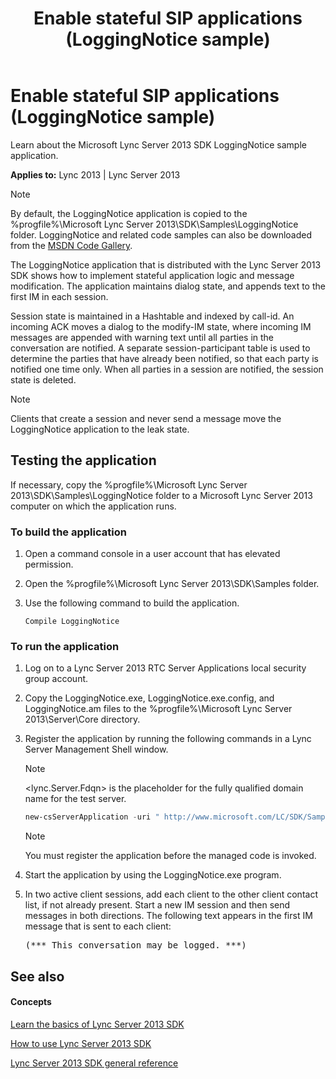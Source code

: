 ﻿---
title: Enable stateful SIP applications (LoggingNotice sample)
TOCTitle: Enable stateful SIP applications (LoggingNotice sample)
ms:assetid: e37aa355-eed1-445d-9001-ba93ebe019a1
ms:mtpsurl: https://msdn.microsoft.com/en-us/library/Dn439095(v=office.15)
ms:contentKeyID: 57096248
ms.date: 07/24/2014
mtps_version: v=office.15
dev_langs:
- powershell
---

# Enable stateful SIP applications (LoggingNotice sample)

Learn about the Microsoft Lync Server 2013 SDK LoggingNotice sample application.


**Applies to:** Lync 2013 | Lync Server 2013


> [!NOTE]
> <P>By default, the LoggingNotice application is copied to the %progfile%\Microsoft Lync Server 2013\SDK\Samples\LoggingNotice folder. LoggingNotice and related code samples can also be downloaded from the <A href="http://code.msdn.microsoft.com/lync-server-2013-enable-eddaa75c">MSDN Code Gallery</A>.</P>



The LoggingNotice application that is distributed with the Lync Server 2013 SDK shows how to implement stateful application logic and message modification. The application maintains dialog state, and appends text to the first IM in each session.

Session state is maintained in a Hashtable and indexed by call-id. An incoming ACK moves a dialog to the modify-IM state, where incoming IM messages are appended with warning text until all parties in the conversation are notified. A separate session-participant table is used to determine the parties that have already been notified, so that each party is notified one time only. When all parties in a session are notified, the session state is deleted.


> [!NOTE]
> <P>Clients that create a session and never send a message move the LoggingNotice application to the leak state.</P>



## Testing the application

If necessary, copy the %progfile%\\Microsoft Lync Server 2013\\SDK\\Samples\\LoggingNotice folder to a Microsoft Lync Server 2013 computer on which the application runs.

### To build the application

1.  Open a command console in a user account that has elevated permission.

2.  Open the %progfile%\\Microsoft Lync Server 2013\\SDK\\Samples folder.

3.  Use the following command to build the application.
    
        Compile LoggingNotice

### To run the application

1.  Log on to a Lync Server 2013 RTC Server Applications local security group account.

2.  Copy the LoggingNotice.exe, LoggingNotice.exe.config, and LoggingNotice.am files to the %progfile%\\Microsoft Lync Server 2013\\Server\\Core directory.

3.  Register the application by running the following commands in a Lync Server Management Shell window.
    

    > [!NOTE]
    > <P>&lt;lync.Server.Fdqn&gt; is the placeholder for the fully qualified domain name for the test server.</P>

    
    ``` powershell
    new-csServerApplication -uri " http://www.microsoft.com/LC/SDK/Samples/LoggingNotice" -identity "service:registrar:<lync.Server.Fdqn>/LoggingNotice" -critical $false -priority 6 -enabled $true
    ```
    

    > [!NOTE]
    > <P>You must register the application before the managed code is invoked.</P>



4.  Start the application by using the LoggingNotice.exe program.

5.  In two active client sessions, add each client to the other client contact list, if not already present. Start a new IM session and then send messages in both directions. The following text appears in the first IM message that is sent to each client:
    
    <pre IsFakePre="true" xmlns="http://www.w3.org/1999/xhtml">(*** This conversation may be logged. ***)</pre>


## See also

#### Concepts

[Learn the basics of Lync Server 2013 SDK](learn-the-basics-of-lync-server-2013-sdk.md)

[How to use Lync Server 2013 SDK](how-to-use-lync-server-2013-sdk.md)

[Lync Server 2013 SDK general reference](lync-server-2013-sdk-general-reference.md)

